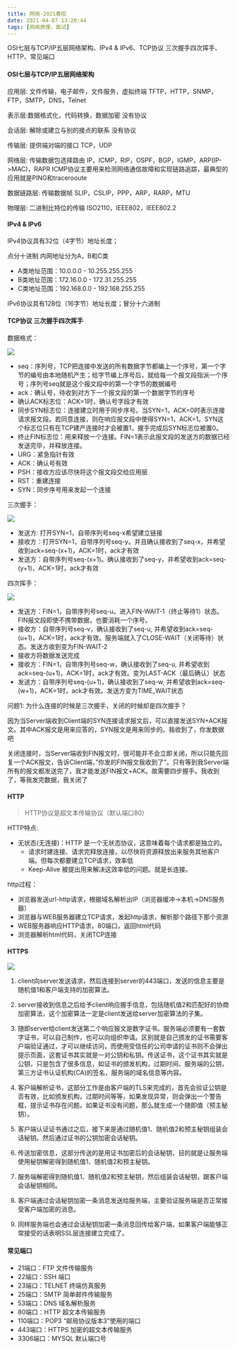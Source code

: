 ```yaml
---
title: 网络-2021春招
date: 2021-04-07 13:20:44
tags: [网络原理，面试]
---
```


OSI七层与TCP/IP五层网络架构、IPv4 & IPv6、TCP协议 三次握手四次挥手、HTTP、常见端口

<!--more-->

#### OSI七层与TCP/IP五层网络架构 

应用层: 文件传输，电子邮件，文件服务，虚拟终端 TFTP，HTTP，SNMP，FTP，SMTP，DNS，Telnet 

表示层:数据格式化，代码转换，数据加密 没有协议 

会话层: 解除或建立与别的接点的联系 没有协议 

传输层: 提供端对端的接口 TCP，UDP 

网络层: 传输数据包选择路由 IP，ICMP，RIP，OSPF，BGP，IGMP，ARP(IP->MAC)，RAPR ICMP协议主要用来检测网络通信故障和实现链路追踪，最典型的应用就是PING和tracerooute 

数据链路层: 传输数据帧 SLIP，CSLIP，PPP，ARP，RARP，MTU 

物理层: 二进制比特位的传输 ISO2110，IEEE802，IEEE802.2

#### IPv4 & IPv6

IPv4协议具有32位（4字节）地址长度；

点分十进制 内网地址分为A，B和C类

- A类地址范围：10.0.0.0 - 10.255.255.255 
- B类地址范围：172.16.0.0 - 172.31.255.255 
- C类地址范围：192.168.0.0 - 192.168.255.255 

IPv6协议具有128位（16字节）地址长度；冒分十六进制

#### TCP协议 三次握手四次挥手

数据格式：

![](http://img.wanghaojun.cn//other/20210329085717.png)

- seq：序列号，TCP把连接中发送的所有数据字节都编上一个序号，第一个字节的编号由本地随机产生；给字节编上序号后，就给每一个报文段指派一个序号；序列号seq就是这个报文段中的第一个字节的数据编号 
- ack：确认号，待收到对方下一个报文段的第一个数据字节的序号 
- 确认ACK标志位：ACK=1时，确认号字段才有效
- 同步SYN标志位：连接建立时用于同步序号。当SYN=1，ACK=0时表示连接请求报文段。若同意连接，则在响应报文段中使得SYN=1，ACK=1。SYN这个标志位只有在TCP建产连接时才会被置1，握手完成后SYN标志位被置0。 
- 终止FIN标志位：用来释放一个连接。FIN=1表示此报文段的发送方的数据已经发送完毕，并释放连接。
- URG：紧急指针有效 
- ACK：确认号有效 
- PSH：接收方应该尽快将这个报文段交给应用层 
- RST：重建连接 
- SYN：同步序号用来发起一个连接

三次握手：

![](http://img.wanghaojun.cn//other/20210329090114.png)

- 发送方: 打开SYN=1，自带序列号seq-x希望建立链接 
- 接收方：打开SYN=1，自带序列号seq-y。并且确认接收到了seq-x，并希望收到ack=seq-(x+1)，ACK=1时，ack才有效 
- 发送方：自带序列号seq-(x+1)。确认接收到了seq-y，并希望收到ack=seq-(y+1)，ACK=1时，ack才有效

四次挥手：

![](http://img.wanghaojun.cn//other/20210329090732.png)

- 发送方：FIN=1，自带序列号seq-u。进入FIN-WAIT-1（终止等待1）状态。FIN报文段即使不携带数据，也要消耗一个序号。 
- 接收方：自带序列号seq-v，确认接收到了seq-u, 并希望收到ack=seq-(u+1)，ACK=1时，ack才有效。服务端就入了CLOSE-WAIT（关闭等待）状态。发送方收到变为FIN-WAIT-2
- 接收方将数据发送完成 
- 接收方：FIN=1，自带序列号seq-w，确认接收到了seq-u, 并希望收到ack=seq-(u+1)，ACK=1时，ack才有效。变为LAST-ACK（最后确认）状态 
- 发送方：自带序列号seq-(u+1)，确认接收到了seq-w, 并希望收到ack=seq-(w+1)，ACK=1时，ack才有效。发送方变为TIME_WAIT状态

问题1: 为什么连接的时候是三次握手，关闭的时候却是四次握手？

因为当Server端收到Client端的SYN连接请求报文后，可以直接发送SYN+ACK报文。其中ACK报文是用来应答的，SYN报文是用来同步的。我收到了，你发数据吧

关闭连接时，当Server端收到FIN报文时，很可能并不会立即关闭，所以只能先回复一个ACK报文，告诉Client端，”你发的FIN报文我收到了”。只有等到我Server端所有的报文都发送完了，我才能发送FIN报文+ACK。故需要四步握手。我收到了，等我发完数据，我关闭了

#### HTTP

> HTTP协议是超文本传输协议（默认端口80）

HTTP特点: 

- 无状态(无连接)：HTTP 是一个无状态协议，这意味着每个请求都是独立的。 
  - 请求时建连接、请求完释放连接，以尽快将资源释放出来服务其他客户端。但每次都要建立TCP请求，效率低 
  - Keep-Alive 被提出用来解决这效率低的问题。就是长连接。

http过程：

- 浏览器发送url-http请求，根据域名解析出IP（浏览器缓冲->本机->DNS服务器）
- 浏览器与WEB服务器建立TCP请求，发起http请求，解析那个路径下那个资源 
- WEB服务器响应HTTP请求，80端口，返回html代码 
- 浏览器解析html代码，关闭TCP连接

#### HTTPS

![](http://img.wanghaojun.cn//other/20210407192740.png)

1. client向server发送请求，然后连接到server的443端口，发送的信息主要是随机值1和客户端支持的加密算法。

2. server接收到信息之后给予client响应握手信息，包括随机值2和匹配好的协商加密算法，这个加密算法一定是client发送给server加密算法的子集。

3. 随即server给client发送第二个响应报文是数字证书。服务端必须要有一套数字证书，可以自己制作，也可以向组织申请。区别就是自己颁发的证书需要客户端验证通过，才可以继续访问，而使用受信任的公司申请的证书则不会弹出提示页面，这套证书其实就是一对公钥和私钥。传送证书，这个证书其实就是公钥，只是包含了很多信息，如证书的颁发机构，过期时间、服务端的公钥，第三方证书认证机构(CA)的签名，服务端的域名信息等内容。

4. 客户端解析证书，这部分工作是由客户端的TLS来完成的，首先会验证公钥是否有效，比如颁发机构，过期时间等等，如果发现异常，则会弹出一个警告框，提示证书存在问题。如果证书没有问题，那么就生成一个随即值（预主秘钥）。

5. 客户端认证证书通过之后，接下来是通过随机值1、随机值2和预主秘钥组装会话秘钥。然后通过证书的公钥加密会话秘钥。

6. 传送加密信息，这部分传送的是用证书加密后的会话秘钥，目的就是让服务端使用秘钥解密得到随机值1、随机值2和预主秘钥。

7. 服务端解密得到随机值1、随机值2和预主秘钥，然后组装会话秘钥，跟客户端会话秘钥相同。

8. 客户端通过会话秘钥加密一条消息发送给服务端，主要验证服务端是否正常接受客户端加密的消息。

9. 同样服务端也会通过会话秘钥加密一条消息回传给客户端，如果客户端能够正常接受的话表明SSL层连接建立完成了。

#### 常见端口

- 21端口：FTP 文件传输服务 
- 22端口：SSH 端口 
- 23端口：TELNET 终端仿真服务 
- 25端口：SMTP 简单邮件传输服务 
- 53端口：DNS 域名解析服务 
- 80端口：HTTP 超文本传输服务 
- 110端口：POP3 “邮局协议版本3”使用的端口 
- 443端口：HTTPS 加密的超文本传输服务 
- 3306端口：MYSQL 默认端口号

